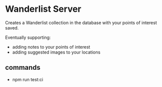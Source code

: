 # Wanderlist Server

Creates a Wanderlist collection in the database with your points of interest saved.

Eventually supporting:

-   adding notes to your points of interest
-   adding suggested images to your locations

## commands

-   npm run test:ci
